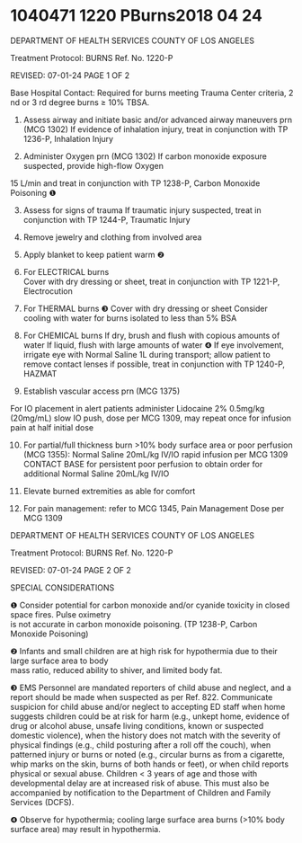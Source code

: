 # 1040471 1220 PBurns2018 04 24

DEPARTMENT OF HEALTH SERVICES 
COUNTY OF LOS ANGELES 
 
Treatment Protocol: BURNS Ref. No. 1220-P 
 
 
 
 
 
 
REVISED: 07-01-24 PAGE 1 OF 2 
 
Base Hospital Contact: Required for burns meeting Trauma Center criteria, 2
nd
 or 3
rd
 degree 
burns ≥ 10% TBSA. 
 
1. Assess airway and initiate basic and/or advanced airway maneuvers prn (MCG 1302) 
If evidence of inhalation injury, treat in conjunction with TP 1236-P, Inhalation Injury  
 
2. Administer Oxygen prn (MCG 1302) 
If carbon monoxide exposure suspected, provide high-flow Oxygen
 
15 L/min and treat in 
conjunction with TP 1238-P, Carbon Monoxide Poisoning ❶ 
 
3. Assess for signs of trauma 
If traumatic injury suspected, treat in conjunction with TP 1244-P, Traumatic Injury  
 
4. Remove jewelry and clothing from involved area  
 
5. Apply blanket to keep patient warm ❷ 
 
6. For ELECTRICAL burns  
 Cover with dry dressing or sheet, treat in conjunction with TP 1221-P, Electrocution 
 
7. For THERMAL burns ❸ 
 Cover with dry dressing or sheet 
 Consider cooling with water for burns isolated to less than 5% BSA 
 
8. For CHEMICAL burns 
If dry, brush and flush with copious amounts of water 
If liquid, flush with large amounts of water ❹ 
 If eye involvement, irrigate eye with Normal Saline 1L during transport; allow patient to remove 
contact lenses if possible, treat in conjunction with TP 1240-P, HAZMAT 
 
9. Establish vascular access prn (MCG 1375)  
 
For IO placement in alert patients administer Lidocaine 2% 0.5mg/kg (20mg/mL) slow IO push, 
dose per MCG 1309, may repeat once for infusion pain at half initial dose 
 
10. For partial/full thickness burn >10% body surface area or poor perfusion (MCG 1355): 
Normal Saline 20mL/kg IV/IO rapid infusion per MCG 1309 
CONTACT BASE for persistent poor perfusion to obtain order for additional Normal Saline 
20mL/kg IV/IO 
 
11. Elevate burned extremities as able for comfort 
 
12. For pain management: refer to MCG 1345, Pain Management 
Dose per MCG 1309 
  

DEPARTMENT OF HEALTH SERVICES 
COUNTY OF LOS ANGELES 
 
Treatment Protocol: BURNS Ref. No. 1220-P 
 
 
 
 
 
 
REVISED: 07-01-24 PAGE 2 OF 2 
 
SPECIAL CONSIDERATIONS 
 
❶    Consider potential for carbon monoxide and/or cyanide toxicity in closed space fires. Pulse oximetry   
is not accurate in carbon monoxide poisoning. (TP 1238-P, Carbon Monoxide Poisoning)  
 
❷    Infants and small children are at high risk for hypothermia due to their large surface area to body   
      mass ratio, reduced ability to shiver, and limited body fat.  
 
❸   EMS Personnel are mandated reporters of child abuse and neglect, and a report should be made 
when suspected as per Ref. 822. Communicate suspicion for child abuse and/or neglect to accepting 
ED staff when home suggests children could be at risk for harm (e.g., unkept home, evidence of drug 
or alcohol abuse, unsafe living conditions, known or suspected domestic violence), when the history 
does not match with the severity of physical findings (e.g., child posturing after a roll off the couch), 
when patterned injury or burns or noted (e.g., circular burns as from a cigarette, whip marks on the 
skin, burns of both hands or feet), or when child reports physical or sexual abuse. Children < 3 years 
of age and those with developmental delay are at increased risk of abuse.  This must also be 
accompanied by notification to the Department of Children and Family Services (DCFS). 
 
❹    Observe for hypothermia; cooling large surface area burns (>10% body surface area) may result in 
hypothermia.
